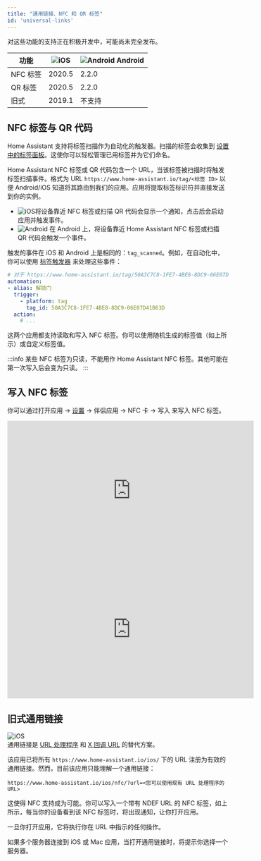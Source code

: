 ```yaml
---
title: "通用链接、NFC 和 QR 标签"
id: 'universal-links'
---
```


对这些功能的支持正在积极开发中，可能尚未完全发布。

| 功能      | ![iOS](/assets/iOS.svg) | ![Android](/assets/android.svg) Android |
| --------- | ----------------------------- | --------------------------------------- |
| NFC 标签  | 2020.5                        | 2.2.0                                   |
| QR 标签   | 2020.5                        | 2.2.0                                   |
| 旧式     | 2019.1                        | 不支持                                   |

## NFC 标签与 QR 代码

Home Assistant 支持将标签扫描作为自动化的触发器。扫描的标签会收集到 [设置中的标签面板](https://my.home-assistant.io/redirect/tags/)。这使你可以轻松管理已用标签并为它们命名。

Home Assistant NFC 标签或 QR 代码包含一个 URL，当该标签被扫描时将触发标签扫描事件。格式为 URL `https://www.home-assistant.io/tag/<标签 ID>` 以便 Android/iOS 知道将其路由到我们的应用。应用将提取标签标识符并直接发送到你的实例。

- ![iOS](/assets/iOS.svg)将设备靠近 NFC 标签或扫描 QR 代码会显示一个通知，点击后会启动应用并触发事件。
- ![Android](/assets/android.svg) 在 Android 上，将设备靠近 Home Assistant NFC 标签或扫描 QR 代码会触发一个事件。

触发的事件在 iOS 和 Android 上是相同的：`tag_scanned`。例如，在自动化中，你可以使用 [标签触发器](https://www.home-assistant.io/docs/automation/trigger/#tag-trigger) 来处理这些事件：

```yaml
# 对于 https://www.home-assistant.io/tag/50A3C7C8-1FE7-4BE8-8DC9-06E07D41B63D
automation:
- alias: 解锁门
  trigger:
    - platform: tag
      tag_id: 50A3C7C8-1FE7-4BE8-8DC9-06E07D41B63D
  action:
    # ...
```

这两个应用都支持读取和写入 NFC 标签。你可以使用随机生成的标签值（如上所示）或自定义标签值。

:::info
某些 NFC 标签为只读，不能用作 Home Assistant NFC 标签。其他可能在第一次写入后会变为只读。
:::

## 写入 NFC 标签

你可以通过打开应用 -> [设置](https://my.home-assistant.io/redirect/config/) -> 伴侣应用 -> NFC 卡 -> 写入 来写入 NFC 标签。

<div class='videoWrapper'>
<iframe width="560" height="315" src="https://www.youtube-nocookie.com/embed/Xc120lClUgA" frameborder="0" allowfullscreen></iframe>
</div>

<div class='videoWrapper'>
<iframe width="560" height="315" src="https://www.youtube-nocookie.com/embed/xE7wm1bxRLs" frameborder="0" allowfullscreen></iframe>
</div>

## 旧式通用链接

![iOS](/assets/iOS.svg)<br />
通用链接是 [URL 处理程序](integrations/url-handler.md) 和 [X 回调 URL](integrations/x-callback-url.md) 的替代方案。

该应用已将所有 `https://www.home-assistant.io/ios/` 下的 URL 注册为有效的通用链接。然而，目前该应用只能理解一个通用链接：

`https://www.home-assistant.io/ios/nfc/?url=<您可以使用现有 URL 处理程序的 URL>`

这使得 NFC 支持成为可能。你可以写入一个带有 NDEF URL 的 NFC 标签，如上所示，每当你的设备看到该 NFC 标签时，将出现通知，让你打开应用。

一旦你打开应用，它将执行你在 URL 中指示的任何操作。

如果多个服务器连接到 iOS 或 Mac 应用，当打开通用链接时，将提示你选择一个服务器。